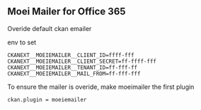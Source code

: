 ## Moei Mailer for Office 365

Overide default ckan emailer

env to set

```
CKANEXT__MOEIEMAILER__CLIENT_ID=ffff-fff
CKANEXT__MOEIEMAILER__CLIENT_SECRET=ff-ffff-fff
CKANEXT__MOEIEMAILER__TENANT_ID=ff-fff-ff
CKANEXT__MOEIEMAILER__MAIL_FROM=ff-fff-fff
```

To ensure the mailer is overide, make moeimailer the first plugin

```
ckan.plugin = moeiemailer
```
